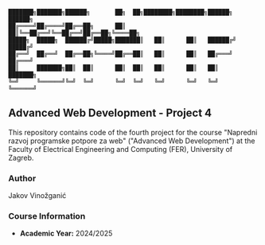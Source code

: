```
███████╗███████╗██████╗       ██╗  ██╗████████╗████████╗██████╗ ██████╗ 
██╔════╝██╔════╝██╔══██╗      ██║  ██║╚══██╔══╝╚══██╔══╝██╔══██╗╚════██╗
█████╗  █████╗  ██████╔╝█████╗███████║   ██║      ██║   ██████╔╝ █████╔╝
██╔══╝  ██╔══╝  ██╔══██╗╚════╝██╔══██║   ██║      ██║   ██╔═══╝ ██╔═══╝ 
██║     ███████╗██║  ██║      ██║  ██║   ██║      ██║   ██║     ███████╗
╚═╝     ╚══════╝╚═╝  ╚═╝      ╚═╝  ╚═╝   ╚═╝      ╚═╝   ╚═╝     ╚══════╝                                                                                            
```

## Advanced Web Development - Project 4

This repository contains code of the fourth project for the course "Napredni razvoj programske potpore za web" ("Advanced Web Development") at the Faculty of Electrical Engineering and Computing (FER), University of Zagreb.

### Author
Jakov Vinožganić

### Course Information
- **Academic Year:** 2024/2025
